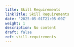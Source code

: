 ```yaml
---
title: Skill Requirements
linkTitle: Skill Requirements
date: '2025-05-01T21:05:00Z'
weight: 1
description: No content
draft: false
ref: skill-requirements
---
```


